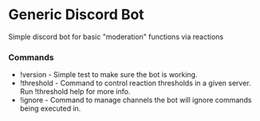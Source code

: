Generic Discord Bot
=========

Simple discord bot for basic "moderation" functions via reactions

### Commands

* !version - Simple test to make sure the bot is working.
* !threshold - Command to control reaction thresholds in a given server. Run !threshold help for more info.
* !ignore - Command to manage channels the bot will ignore commands being executed in.